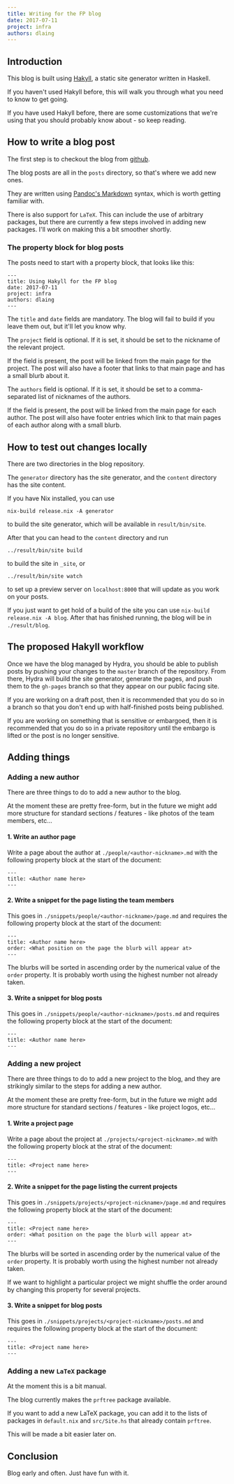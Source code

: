 ```yaml
---
title: Writing for the FP blog
date: 2017-07-11
project: infra
authors: dlaing
---
```


## Introduction

This blog is built using [Hakyll](https://jaspervdj.be/hakyll/), a static site generator written in Haskell.

If you haven't used Hakyll before, this will walk you through what you need to know to get going.

If you have used Hakyll before, there are some customizations that we're using that you should probably know about - so keep reading.

## How to write a blog post

The first step is to checkout the blog from [github](https://github.com/qfpl/blog).

The blog posts are all in the `posts` directory, so that's where we add new ones.

They are written using [Pandoc's Markdown](http://pandoc.org/MANUAL.html#pandocs-markdown) syntax, which is worth getting familiar with.

There is also support for `LaTeX`.
This can include the use of arbitrary packages, but there are currently a few steps involved in adding new packages.
I'll work on making this a bit smoother shortly.

### The property block for blog posts

The posts need to start with a property block, that looks like this:
```
---
title: Using Hakyll for the FP blog
date: 2017-07-11
project: infra
authors: dlaing
---
```

The `title` and `date` fields are mandatory.
The blog will fail to build if you leave them out, but it'll let you know why.

The `project` field is optional.
If it is set, it should be set to the nickname of the relevant project.

If the field is present, the post will be linked from the main page for the project.
The post will also have a footer that links to that main page and has a small blurb about it.

The `authors` field is optional.
If it is set, it should be set to a comma-separated list of nicknames of the authors.

If the field is present, the post will be linked from the main page for each author.
The post will also have footer entries which link to that main pages of each author along with a small blurb.

## How to test out changes locally

There are two directories in the blog repository.

The `generator` directory has the site generator, and the `content` directory has the site content.

If you have Nix installed, you can use
```
nix-build release.nix -A generator
```
to build the site generator, which will be available in `result/bin/site`.

After that you can head to the `content` directory and run
```
../result/bin/site build
```
to build the site in `_site`, or
```
../result/bin/site watch
```
to set up a preview server on `localhost:8000` that will update as you work on your posts.

If you just want to get hold of a build of the site you can use `nix-build release.nix -A blog`.
After that has finished running, the blog will be in `./result/blog`.

## The proposed Hakyll workflow

Once we have the blog managed by Hydra, you should be able to publish posts by pushing your changes to the `master` branch of the repository.
From there, Hydra will build the site generator, generate the pages, and push them to the `gh-pages` branch so that they appear on our public facing site.

If you are working on a draft post, then it is recommended that you do so in a branch so that you don't end up with half-finished posts being published.

If you are working on something that is sensitive or embargoed, then it is recommended that you do so in a private repository until the embargo is lifted or the post is no longer sensitive.

## Adding things

### Adding a new author

There are three things to do to add a new author to the blog.

At the moment these are pretty free-form, but in the future we might add more structure for standard sections / features - like photos of the team members, etc...

#### 1. Write an author page

Write a page about the author at `./people/<author-nickname>.md` with the following property block at the start of the document:
```
---
title: <Author name here>
---
```

#### 2. Write a snippet for the page listing the team members

This goes in `./snippets/people/<author-nickname>/page.md` and requires the following property block at the start of the document:
```
---
title: <Author name here>
order: <What position on the page the blurb will appear at>
---
```

The blurbs will be sorted in ascending order by the numerical value of the `order` property.
It is probably worth using the highest number not already taken.

#### 3. Write a snippet for blog posts

This goes in `./snippets/people/<author-nickname>/posts.md` and requires the following property block at the start of the document:
```
---
title: <Author name here>
---
```

### Adding a new project

There are three things to do to add a new project to the blog, and they are strikingly similar to the steps for adding a new author.

At the moment these are pretty free-form, but in the future we might add more structure for standard sections / features - like project logos, etc...

#### 1. Write a project page

Write a page about the project at `./projects/<project-nickname>.md` with the following property block at the strat of the document:
```
---
title: <Project name here>
---
```

#### 2. Write a snippet for the page listing the current projects

This goes in `./snippets/projects/<project-nickname>/page.md` and requires the following property block at the start of the document:
```
---
title: <Project name here>
order: <What position on the page the blurb will appear at>
---
```

The blurbs will be sorted in ascending order by the numerical value of the `order` property.
It is probably worth using the highest number not already taken.

If we want to highlight a particular project we might shuffle the order around by changing this property for several projects.

#### 3. Write a snippet for blog posts

This goes in `./snippets/projects/<project-nickname>/posts.md` and requires the following property block at the start of the document:
```
---
title: <Project name here>
---
```

### Adding a new `LaTeX` package

At the moment this is a bit manual.

The blog currently makes the `prftree` package available.

If you want to add a new LaTeX package, you can add it to the lists of packages in `default.nix` and `src/Site.hs` that already contain `prftree`.

This will be made a bit easier later on.

## Conclusion

Blog early and often.
Just have fun with it.
